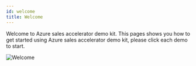 ```yaml
---
id: welcome
title: Welcome
---
```


Welcome to Azure sales accelerator demo kit. This pages shows you how to get started using Azure sales accelerator demo kit, please click each demo to start.

![Welcome](../img/logo.png) 
